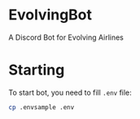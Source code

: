# EvolvingBot
A Discord Bot for Evolving Airlines

# Starting
To start bot, you need to fill `.env` file:
```sh
cp .envsample .env
```
